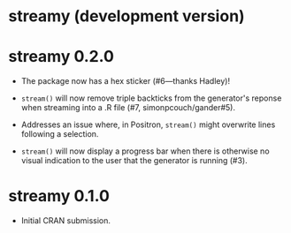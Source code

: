 # streamy (development version)

# streamy 0.2.0

* The package now has a hex sticker (#6—thanks Hadley)!

* `stream()` will now remove triple backticks from the generator's reponse
  when streaming into a .R file (#7, simonpcouch/gander#5). 

* Addresses an issue where, in Positron, `stream()` might overwrite lines
  following a selection. 
  
* `stream()` will now display a progress bar when there is otherwise no
  visual indication to the user that the generator is running (#3).

# streamy 0.1.0

* Initial CRAN submission.
